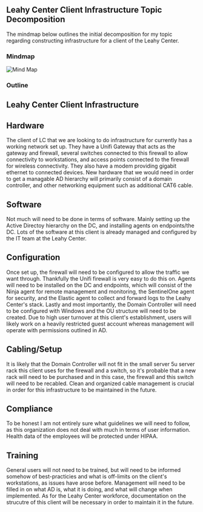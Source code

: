 ## Leahy Center Client Infrastructure Topic Decomposition
The mindmap below outlines the initial decomposition for my topic regarding constructing infrastructure for a client of the Leahy Center.
### Mindmap
![Mind Map](https://github.com/squatchulator/Capstone/assets/101014627/f412210f-ba41-431f-a59c-c176aba91de7)
### Outline
## Leahy Center Client Infrastructure
## Hardware
The client of LC that we are looking to do infrastructure for currently has a working network set up. They have a Unifi Gateway that acts as the gateway and firewall, several switches connected to this firewall to allow connectivity to workstations, and access points connected to the firewall for wireless connectivity. They also have a modem providing gigabit ethernet to connected devices.
New hardware that we would need in order to get a managable AD hierarchy will primarily consist of a domain controller, and other networking equipment such as additional CAT6 cable.
## Software
Not much will need to be done in terms of software. Mainly setting up the Active Directoy hierarchy on the DC, and installing agents on endpoints/the DC. Lots of the software at this client is already managed and configured by the IT team at the Leahy Center.
## Configuration
Once set up, the firewall will need to be configured to allow the traffic we want through. Thankfully the Unifi firewall is very easy to do this on. 
Agents will need to be installed on the DC and endpoints, which will consist of the Ninja agent for remote management and monitoring, the SentinelOne agent for security, and the Elastic agent to collect and forward logs to the Leahy Center's stack. 
Lastly and most importantly, the Domain Controller will need to be configured with Windows and the OU structure will need to be created. Due to high user turnover at this client's establishment, users will likely work on a heavily restricted guest account whereas management will operate with permissions outlined in AD.
## Cabling/Setup
It is likely that the Domain Controller will not fit in the small server 5u server rack this client uses for the firewall and a switch, so it's probable that a new rack will need to be purchased and in this case, the firewall and this switch will need to be recabled. Clean and organized cable management is crucial in order for this infrastructure to be maintained in the future.
## Compliance
To be honest I am not entirely sure what guidelines we will need to follow, as this organization does not deal with much in terms of user information. Health data of the employees will be protected under HIPAA.
## Training
General users will not need to be trained, but will need to be informed somehow of best-practicies and what is off-limits on the client's workstations, as issues have arose before. Management will need to be filled in on what AD is, what it is doing, and what will change when implemented. As for the Leahy Center workforce, documentation on the strucutre of this client will be necessary in order to maintain it in the future.
